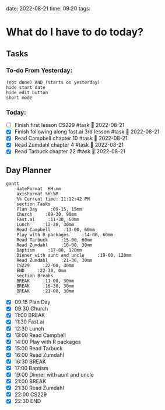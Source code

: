 date: 2022-08-21
time: 09:20
tags: 
# What do I have to do today?
## Tasks
### To-do From Yesterday:
```tasks
(not done) AND (starts on yesterday)
hide start date
hide edit button
short mode
```
### Today:
- [ ] Finish first lesson CS229 #task 🛫 2022-08-21
- [x] Finish following along fast.ai 3rd lesson #task 🛫 2022-08-21
- [x] Read Campbell chapter 10 #task 🛫 2022-08-21
- [x] Read Zumdahl chapter 4 #task 🛫 2022-08-21
- [x] Read Tarbuck chapter 22 #task 🛫 2022-08-21
## Day Planner
```mermaid
gantt
    dateFormat  HH-mm
    axisFormat %H:%M
    %% Current time: 11:12:42 PM
    section Tasks
    Plan Day     :09-15, 15mm
    Church     :09-30, 90mm
    Fast.ai     :11-30, 60mm
    Lunch     :12-30, 30mm
    Read Campbell     :13-00, 60mm
    Play with R packages     :14-00, 60mm
    Read Tarbuck     :15-00, 60mm
    Read Zumdahl     :16-00, 30mm
    Baptism     :17-00, 120mm
    Dinner with aunt and uncle     :19-00, 120mm
    Read Zumdahl     :21-30, 30mm
    CS229     :22-00, 30mm
    END     :22-30, 0mm
    section Breaks
    BREAK     :11-00, 30mm
    BREAK     :16-30, 30mm
    BREAK     :21-00, 30mm
```

- [x] 09:15 Plan Day
- [x] 09:30 Church
- [x] 11:00 BREAK
- [x] 11:30 Fast.ai
- [x] 12:30 Lunch
- [x] 13:00 Read Campbell
- [x] 14:00 Play with R packages
- [x] 15:00 Read Tarbuck
- [x] 16:00 Read Zumdahl
- [x] 16:30 BREAK
- [x] 17:00 Baptism
- [x] 19:00 Dinner with aunt and uncle
- [x] 21:00 BREAK
- [x] 21:30 Read Zumdahl
- [x] 22:00 CS229
- [x] 22:30 END